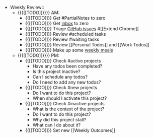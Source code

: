 - Weekly Review::
    - {{{[[TODO]]}}}} AM:
        - {{[[TODO]]}} Get #PartialNotes to zero
        - {{[[TODO]]}} Get [inbox](https://gmail.com) to zero
        - {{[[TODO]]}} Triage [GitHub issues](https://github.com/notifications) #[[Extend Chrome]]
        - {{[[TODO]]}} Review #scheduled tasks
        - {{[[TODO]]}} Review #waiting tasks
        - {{[[TODO]]}} Review [[Personal Todos]] and [[Work Todos]] 
        - {{[[TODO]]}} Make up some [weekly meals]()
    - {{{[[TODO]]}}}} PM: 
        - {{[[TODO]]}} Check #active projects
            - Have any todos been completed?
            - Is this project inactive?
            - Can I schedule any todos?
            - Do I need to add any new todos?
        - {{[[TODO]]}} Check #new projects
            - Do I want to do this project? 
            - When should I activate this project?
        - {{[[TODO]]}} Check #inactive projects
            - What is the context of the project?
            - Do I want to do this project?
            - Why did this project stall?
            - What can I do about it?
        - {{[[TODO]]}} Set new [[Weekly Outcomes]] 
